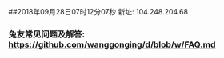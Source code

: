 ##2018年09月28日07时12分07秒 新址: 104.248.204.68
### 兔友常见问题及解答: https://github.com/wanggonging/d/blob/w/FAQ.md
